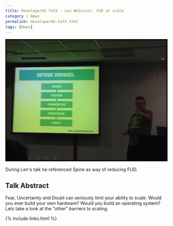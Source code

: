 ```yaml
---
title: DeveloperUG Talk - Len Weincier, FUD at scale
category : News
permalink: developerUG-talk.html
tags: [News]
---
```


<img style="border: 3px solid black" src="images/InTheWild/len.JPG">

During Len's talk he referenced Spine as way of reducing FUD.

## Talk Abstract
Fear, Uncertainty and Doubt can seriously limit your ability to scale. Would you ever build your own hardware? Would you build an operating system? Lets take a look at the "other" barriers to scaling. 

{% include links.html %}